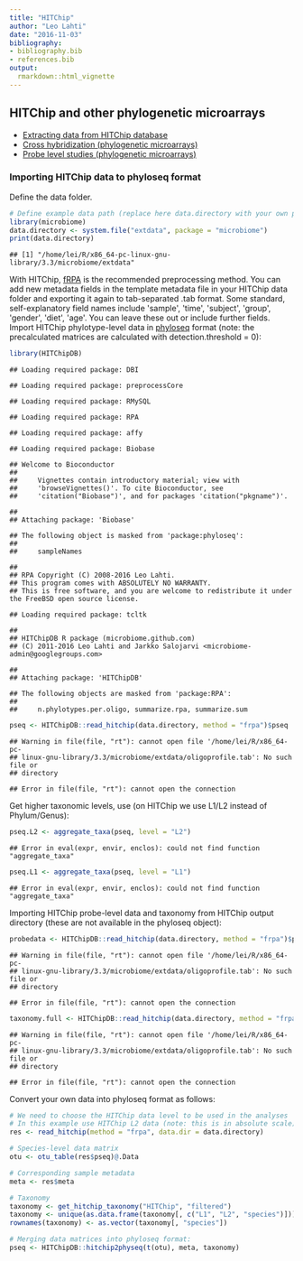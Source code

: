 ```yaml
---
title: "HITChip"
author: "Leo Lahti"
date: "2016-11-03"
bibliography: 
- bibliography.bib
- references.bib
output: 
  rmarkdown::html_vignette
---
```

<!--
  %\VignetteEngine{knitr::rmarkdown}
  %\VignetteIndexEntry{microbiome tutorial - hitchip}
  %\usepackage[utf8]{inputenc}
  %\VignetteEncoding{UTF-8}  
-->


## HITChip and other phylogenetic microarrays

  * [Extracting data from HITChip database](https://github.com/microbiome/HITChipDB/blob/master/vignettes/vignette.md)
  * [Cross hybridization (phylogenetic microarrays)](Crosshyb.md)
  * [Probe level studies (phylogenetic microarrays)](Probelevel.md)


### Importing HITChip data to phyloseq format

Define the data folder. 


```r
# Define example data path (replace here data.directory with your own path)
library(microbiome)
data.directory <- system.file("extdata", package = "microbiome")
print(data.directory)
```

```
## [1] "/home/lei/R/x86_64-pc-linux-gnu-library/3.3/microbiome/extdata"
```

With HITChip,
[fRPA](http://www.computer.org/csdl/trans/tb/2011/01/ttb2011010217-abs.html)
is the recommended preprocessing method. You can add new metadata
fields in the template metadata file in your HITChip data folder and
exporting it again to tab-separated .tab format. Some standard,
self-explanatory field names include 'sample', 'time', 'subject',
'group', 'gender', 'diet', 'age'. You can leave these out or include
further fields. Import HITChip phylotype-level data in
[phyloseq](https://github.com/joey711/phyloseq) format (note: the
precalculated matrices are calculated with detection.threshold = 0):


```r
library(HITChipDB)
```

```
## Loading required package: DBI
```

```
## Loading required package: preprocessCore
```

```
## Loading required package: RMySQL
```

```
## Loading required package: RPA
```

```
## Loading required package: affy
```

```
## Loading required package: Biobase
```

```
## Welcome to Bioconductor
## 
##     Vignettes contain introductory material; view with
##     'browseVignettes()'. To cite Bioconductor, see
##     'citation("Biobase")', and for packages 'citation("pkgname")'.
```

```
## 
## Attaching package: 'Biobase'
```

```
## The following object is masked from 'package:phyloseq':
## 
##     sampleNames
```

```
## 
## RPA Copyright (C) 2008-2016 Leo Lahti.
## This program comes with ABSOLUTELY NO WARRANTY.
## This is free software, and you are welcome to redistribute it under the FreeBSD open source license.
```

```
## Loading required package: tcltk
```

```
## 
## HITChipDB R package (microbiome.github.com)
## (C) 2011-2016 Leo Lahti and Jarkko Salojarvi <microbiome-admin@googlegroups.com>
```

```
## 
## Attaching package: 'HITChipDB'
```

```
## The following objects are masked from 'package:RPA':
## 
##     n.phylotypes.per.oligo, summarize.rpa, summarize.sum
```

```r
pseq <- HITChipDB::read_hitchip(data.directory, method = "frpa")$pseq
```

```
## Warning in file(file, "rt"): cannot open file '/home/lei/R/x86_64-pc-
## linux-gnu-library/3.3/microbiome/extdata/oligoprofile.tab': No such file or
## directory
```

```
## Error in file(file, "rt"): cannot open the connection
```

Get higher taxonomic levels, use (on HITChip we use L1/L2 instead of Phylum/Genus):


```r
pseq.L2 <- aggregate_taxa(pseq, level = "L2")
```

```
## Error in eval(expr, envir, enclos): could not find function "aggregate_taxa"
```

```r
pseq.L1 <- aggregate_taxa(pseq, level = "L1")
```

```
## Error in eval(expr, envir, enclos): could not find function "aggregate_taxa"
```

Importing HITChip probe-level data and taxonomy from HITChip
output directory (these are not available in the phyloseq object):


```r
probedata <- HITChipDB::read_hitchip(data.directory, method = "frpa")$probedata
```

```
## Warning in file(file, "rt"): cannot open file '/home/lei/R/x86_64-pc-
## linux-gnu-library/3.3/microbiome/extdata/oligoprofile.tab': No such file or
## directory
```

```
## Error in file(file, "rt"): cannot open the connection
```

```r
taxonomy.full <- HITChipDB::read_hitchip(data.directory, method = "frpa")$taxonomy.full
```

```
## Warning in file(file, "rt"): cannot open file '/home/lei/R/x86_64-pc-
## linux-gnu-library/3.3/microbiome/extdata/oligoprofile.tab': No such file or
## directory
```

```
## Error in file(file, "rt"): cannot open the connection
```

Convert your own data into phyloseq format as follows:


```r
# We need to choose the HITChip data level to be used in the analyses
# In this example use HITChip L2 data (note: this is in absolute scale)
res <- read_hitchip(method = "frpa", data.dir = data.directory)

# Species-level data matrix
otu <- otu_table(res$pseq)@.Data 

# Corresponding sample metadata
meta <- res$meta

# Taxonomy
taxonomy <- get_hitchip_taxonomy("HITChip", "filtered")
taxonomy <- unique(as.data.frame(taxonomy[, c("L1", "L2", "species")]))
rownames(taxonomy) <- as.vector(taxonomy[, "species"])

# Merging data matrices into phyloseq format:
pseq <- HITChipDB::hitchip2physeq(t(otu), meta, taxonomy)
```


